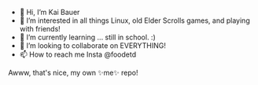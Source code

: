 - 👋 Hi, I’m Kai Bauer
- 👀 I’m interested in all things Linux, old Elder Scrolls games, and playing with friends!
- 🌱 I’m currently learning ... still in school. :)
- 💞️ I’m looking to collaborate on EVERYTHING!
- 📫 How to reach me 
Insta @foodetd

<!---
foodabc123/foodabc123 is a ✨ special ✨ repository because its `README.md` (this file) appears on your GitHub profile.
You can click the Preview link to take a look at your changes.
--->
Awww, that's nice, my own ✨me✨ repo!

